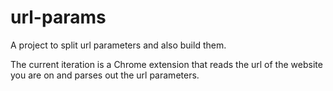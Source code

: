 # url-params
A project to split url parameters and also build them.

The current iteration is a Chrome extension that reads the url of the website you are on and parses out the url parameters.
